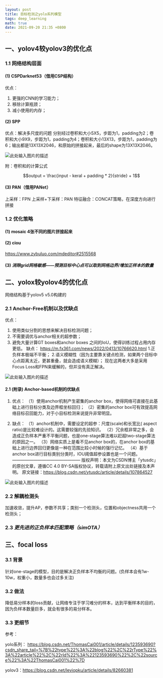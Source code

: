 ```yaml
---
layout: post
title: 目标检测之yolo系列模型
tags: deep_learning
math: true
date: 2021-09-20 21:35 +0800
---
```


## 一、yolov4较yolov3的优化点

### 1.1 网络结构层面

#### (1) CSPDarknet53（借用CSP结构）
优点：
1. 更强的CNN的学习能力；
2. 移除计算瓶颈；
3. 减小使用的内存；

#### (2) SPP
优点：解决多尺度的问题
分别经过卷积和大小5X5，步距为1，padding为2；卷积和大小9X9，步距为1，padding为4；卷积和大小13X13，步距为1，padding为6；输出都是13X13X2046，和原始的拼接起来，最后的shape为13X13X2046。

![此处输入图片的描述][1]

附：卷积和的计算公式

$$output = \frac{input - keral + padding * 2}{stride} + 1$$

#### (3) PAN（借用PANet）
上采样：FPN
上采样+下采样：PAN
特征融合：CONCAT策略，在深度方向进行拼接

### 1.2 优化策略
#### (1) mosaic 4张不同的图片拼接起来
#### (2) ciou
   https://www.zybuluo.com/mdeditor#2515568
#### (3) *消除grid网格敏感——预测目标中心点可以取到网格边界/增加正样本的数量*

## 二、yolox较yolov4的优化点
网络结构基于yolov5 v5.0构建的
### 2.1 Anchor-Free机制以及优缺点
优点：
1. 使用类似分割的思想来解决目标检测问题；
2. 不需要调优与anchor相关的超参数；
3. 避免大量计算GT boxes和anchor boxes 之间的IoU，使得训练过程占用内存更低。
缺点：
https://m.fx361.com/news/2022/0413/10766620.html
1.正负样本极端不平衡；
2.语义模糊性（因为主要靠关键点检测，如果两个目标中心点距离太近，更甚重叠，就会造成语义模糊）；
现在这两者大多是采用Focus Loss和FPN来缓解的，但并没有真正解决。

![此处输入图片的描述][2]

#### 2.1 (附录) Anchor-based机制的优缺点
1. 优点：
（1）使用anchor机制产生密集的anchor box，使得网络可直接在此基础上进行目标分类及边界框坐标回归；
（2）密集的anchor box可有效提高网络目标召回能力，对于小目标检测来说提升非常明显。

2. 缺点：
（1）anchor机制中，需要设定的超参：尺度(scale)和长宽比( aspect ratio)是比较难设计的。这需要较强的先验知识。
（2）冗余框非常之多，会造成正负样本严重不平衡问题，也是one-stage算法难以赶超two-stage算法的原因之一。
（3）网络实质上是看不见anchor box的，在anchor box的基础上进行边界回归更像是一种在范围比较小时候的强行记忆。
（4）基于anchor box进行目标类别分类时，IOU阈值超参设置也是一个问题。
————————————————
版权声明：本文为CSDN博主「ytusdc」的原创文章，遵循CC 4.0 BY-SA版权协议，转载请附上原文出处链接及本声明。
原文链接：https://blog.csdn.net/ytusdc/article/details/107864527

![此处输入图片的描述][3]

### 2.2 解耦检测头
加速收敛，提升AP，参数不共享；类别一个检测头，位置和objectness共用一个检测头；
### 2.3 *更先进的正负样本匹配策略（simOTA）*



## 三、focal loss

### 3.1 背景

针对one-stage的模型，目的是解决正负样本不均衡的问题。(负样本会有1w-10w，权重小，数量多也会过多关注)

### 3.2 做法

降低易分样本的loss贡献，让网络专注于学习难分的样本，达到平衡样本的目的，因为负样本数量巨多，就会有很多的易分样本。


[1]: https://img-blog.csdnimg.cn/3f15f5fc324f4c449912e3581cc0e774.png
[2]: https://img-blog.csdnimg.cn/35b76e8270dc4dd18e687967744a9e8f.png
[3]: https://img-blog.csdnimg.cn/2a47f6a155094b409ca0ea2d63ceed5d.png?x-oss-process=image/watermark,type_d3F5LXplbmhlaQ,shadow_50,text_Q1NETiBA5aSq6Ziz6Iqx55qE5bCP57u_6LGG,size_13,color_FFFFFF,t_70,g_se,x_16
  
### 3.3 更细节

参考：

yolo系列：
https://blog.csdn.net/ThomasCai001/article/details/123593690?csdn_share_tail=%7B%22type%22%3A%22blog%22%2C%22rType%22%3A%22article%22%2C%22rId%22%3A%22123593690%22%2C%22source%22%3A%22ThomasCai001%22%7D

yolov3：https://blog.csdn.net/leviopku/article/details/82660381

